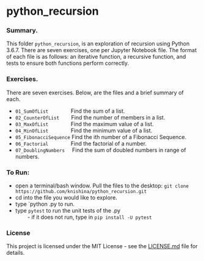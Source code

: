 # python_recursion
 
 
### Summary.
This folder ```python_recursion```,  is an exploration of recursion using Python 3.6.7.  There are seven exercises, one per Jupyter Notebook file.  The format of each file is as follows: an iterative function, a recursive function, and tests to ensure both functions perform correctly.

### Exercises.
There are seven exercises.  Below, are the files and a brief summary of each.
- ```01_SumOfList``` &nbsp; &nbsp; &nbsp; &nbsp; &nbsp; &nbsp; &nbsp; Find the sum of a list.
- ```02_CounterOfList``` &nbsp; &nbsp; &nbsp;&nbsp; Find the number of members in a list.
- ```03_MaxOfList``` &nbsp; &nbsp; &nbsp; &nbsp; &nbsp; &nbsp; &nbsp; Find the maximum value of a list.
- ```04_MinOfList``` &nbsp; &nbsp; &nbsp; &nbsp; &nbsp; &nbsp; &nbsp; Find the minimum value of a list.
- ```05_FibonacciSequence``` Find the ith number of a Fibonacci Sequence.
- ```06_Factorial``` &nbsp; &nbsp; &nbsp; &nbsp; &nbsp; &nbsp; &nbsp; Find the factorial of a number.
- ```07_DoublingNumbers``` &nbsp; &nbsp; Find the sum of doubled numbers in range of numbers.

### To Run:
- open a terminal/bash window.  Pull the files to the desktop: `git clone https://github.com/knishina/python_recursion.git`
- cd into the file you would like to explore.
- type `python <filename>.py to run.
- type `pytest` to run the unit tests of the <fliename>.py<br />
&nbsp; &nbsp; &nbsp; &nbsp; - if it does not run, type in `pip install -U pytest`


### License
This project is licensed under the MIT License - see the [LICENSE.md](https://github.com/knishina/python_recursion/blob/master/LICENSE) file for details.
